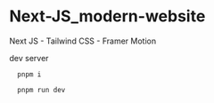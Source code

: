 # Next-JS_modern-website

Next JS - Tailwind CSS - Framer Motion

dev server

```on terminal
  pnpm i

  pnpm run dev
```

